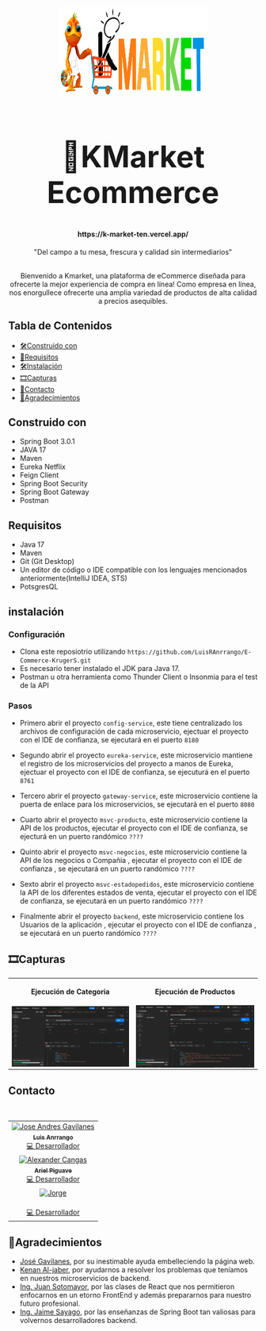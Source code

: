 <br />
<div align="center">
  <a href="https://github.com">
    <img src="src/main/resources/img/K-Market-2.png" alt="Logo" width="300" height="180">
  </a>

  <h1 style="font-size: 60px; font-weight: 700" align="center">🛒KMarket Ecommerce</h1>

<h4 align="center">

  <p align="center">https://k-market-ten.vercel.app/</p>
</h4>
 <p align="center">
"Del campo a tu mesa, frescura y calidad sin intermediarios"
    <br />
    <br />
   
Bienvenido a Kmarket, una plataforma de eCommerce diseñada para ofrecerte la mejor experiencia de compra en línea! Como empresa en línea, nos enorgullece ofrecerte una amplia variedad de productos de alta calidad a precios asequibles.
  </p>
</div>

<!-- markdownlint-disable MD051-->

## Tabla de Contenidos

- [🛠️Construido con](#🖥️🛠️Herramientas)
- [📃Requisitos](#📃requisitos)
- [🛠️Instalación](#🛠️instalación)
- [🎞️Capturas](#🎞️capturas)
- [🤝Contacto](#🤝contacto)
- [🙏Agradecimientos](#🙏agradecimientos)
<!-- markdownlint-enable MD051-->

## Construido con

- Spring Boot 3.0.1
- JAVA 17
- Maven
- Eureka Netflix
- Feign Client
- Spring Boot Security
- Spring Boot Gateway
- Postman

## Requisitos

- Java 17
- Maven
- Git (Git Desktop)
- Un editor de código o IDE compatible con los lenguajes mencionados anteriormente(IntelliJ IDEA, STS)
- PotsgresQL

## instalación

### Configuración

- Clona este reposiotrio utilizando `https://github.com/LuisRAnrrango/E-Commerce-KrugerS.git`
- Es necesario tener instalado el JDK para Java 17.
- Postman u otra herramienta como Thunder Client o Insonmia para el test de la API

### Pasos

- Primero abrir el proyecto `config-service`, este tiene centralizado los archivos de configuración de cada microservicio, ejectuar el proyecto con el IDE de confianza, se ejecutará en el puerto `8180`

- Segundo abrir el proyecto `eureka-service`, este microservicio mantiene el registro de los microservicios del proyecto a manos de Eureka, ejectuar el proyecto con el IDE de confianza, se ejecuturá en el puerto `8761`

- Tercero abrir el proyecto `gateway-service`, este microservicio contiene la puerta de enlace para los microservicios, se ejecutará en el puerto `8080`

- Cuarto abrir el proyecto `msvc-producto`, este microservicio contiene la API de los productos, ejecutar el proyecto con el IDE de confianza, se ejecturá en un puerto randómico `????`

- Quinto abrir el proyecto `msvc-negocios`, este microservicio contiene la API de los negocios o Compañia , ejecutar el proyecto con el IDE de confianza , se ejecutará en un puerto randómico `????`

- Sexto abrir el proyecto `msvc-estadopedidos`, este microservicio contiene la API de los diferentes estados de venta, ejecutar el proyecto con el IDE de confianza, se ejecutará en un puerto randómico `????`

- Finalmente abrir el proyecto `backend`, este microservicio contiene los Usuarios de la aplicación , ejecutar el proyecto con el IDE de confianza , se ejecutará en un puerto randómico `????`

## 🎞️Capturas

<table>
    <tr>
        <th><p align="center">Ejecución de Categoria</p></th>
        <th><p align="center">Ejecución de Productos</p></th>
    </tr>
    <tr>
        <td rowspan="3"><img src="src/main/resources/img/CATEGORIAS.png" align="center"></td>
        <td><img src="src/main/resources/img/PRODUCTOS.png" align="center"></td>
    </tr>
</table>

## Contacto

  <table>
    <tbody>
        <tr>
        <td align="center"><a href="https://github.com/LuisRAnrrango"><img src="https://avatars.githubusercontent.com/u/35409654?s=400&u=e531e5a4fe56be8c2e2a0bf10475a205ceb6b8ad&v=4" width="100px;" alt="Jose Andres Gavilanes"/><br /><sub><b>Luis Anrrango</b></sub></a><br /><a href="https://github.com/LuisRAnrrango" title="Code">💻 Desarrollador</a></td>
        </tr>
<tr>
        <td align="center"><a href="https://github.com/Piguave"><img src="https://avatars.githubusercontent.com/u/53985586?v=4" width="100px;" alt="Alexander Cangas"/><br /><sub><b>Ariel Piguave</b></sub></a><br /><a href="https://github.com/Piguave" title="Code">💻 Desarrollador</a></td>
        </tr>
        <tr>
        <td align="center"><a href="https://github.com/jeici21"><img src="https://avatars.githubusercontent.com/u/114098379?v=4" width="100px;" alt="Jorge"/><br /><sub><b></b></sub></a><br /><a href="https://github.com/jeici21" title="Code">💻 Desarrollador</a></td>
        </tr>
        <br/>
    </tbody>
</table>

## 🙏Agradecimientos

- [José Gavilanes](https://github.com/joseandresgavilanes), por su inestimable ayuda embelleciendo la página web.
- [Kenan Al-jaber](https://github.com/KenanAljaber), por ayudarnos a resolver los problemas que teníamos en nuestros microservicios de backend.
- [Ing. Juan Sotomayor](https://github.com/Juanse7793), por las clases de React que nos permitieron enfocarnos en un etorno FrontEnd y además prepararnos para nuestro futuro profesional.
- [Ing. Jaime Sayago](https://github.com/jaimepsayago), por las enseñanzas de Spring Boot tan valiosas para volvernos desarrolladores backend.
